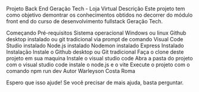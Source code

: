 Projeto Back End Geração Tech - Loja Virtual
Descrição
Este projeto tem como objetivo demontrar os conhecimentos obtidos no decorrer do módulo front end do curso de desenvolvimento fullstack Geração Tech.

Começando
Pré-requisitos
Sistema operacional Windows ou linux
Github desktop instalado ou git tradicional via prompt de comando
Visual Code Studio instalado
Node.js instalado
Nodemon instalado
Express Instalado
Instalação
Instale o Github desktop ou Git tradicional
Faça o clone deste projeto em sua maquina
Instale o visual studio code
Abra a pasta do projeto com o visual studio code
instale o node.js e o vite
Execute o projeto com o comando npm run dev
Autor
Warleyson Costa Roma

Espero que isso ajude! Se você precisar de mais ajuda, basta perguntar.
